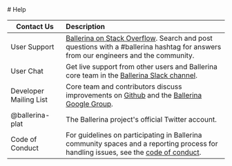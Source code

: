 <link rel="stylesheet" href="/css/help-page.css"></link> 
# Help

| Contact Us | Description |
| ------------- | :------------- |
| User Support | [Ballerina on Stack Overflow](https://stackoverflow.com/questions/tagged/ballerina). Search and post questions with a #ballerina hashtag for answers from our engineers and the community. |
| User Chat | Get live support from other users and Ballerina core team in the [Ballerina Slack channel](https://ballerina-platform.slack.com/). |
| Developer Mailing List | Core team and contributors discuss improvements on [Github](https://github.com/ballerina-platform/ballerina-lang) and the [Ballerina Google Group](https://groups.google.com/forum/#!forum/ballerina-dev). |
| @ballerina-plat | The Ballerina project's official Twitter account. |
| Code of Conduct | For guidelines on participating in Ballerina community spaces and a reporting process for handling issues, see the [code of conduct](https://github.com/ballerina-platform/ballerina-lang/blob/master/CODE_OF_CONDUCT.md). |
